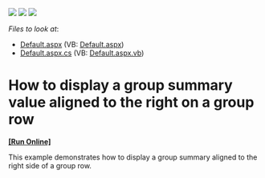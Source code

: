 <!-- default badges list -->
![](https://img.shields.io/endpoint?url=https://codecentral.devexpress.com/api/v1/VersionRange/128539159/10.2.8%2B)
[![](https://img.shields.io/badge/Open_in_DevExpress_Support_Center-FF7200?style=flat-square&logo=DevExpress&logoColor=white)](https://supportcenter.devexpress.com/ticket/details/E3236)
[![](https://img.shields.io/badge/📖_How_to_use_DevExpress_Examples-e9f6fc?style=flat-square)](https://docs.devexpress.com/GeneralInformation/403183)
<!-- default badges end -->
<!-- default file list -->
*Files to look at*:

* [Default.aspx](./CS/WebSite/Default.aspx) (VB: [Default.aspx](./VB/WebSite/Default.aspx))
* [Default.aspx.cs](./CS/WebSite/Default.aspx.cs) (VB: [Default.aspx.vb](./VB/WebSite/Default.aspx.vb))
<!-- default file list end -->
# How to display a group summary value aligned to the right on a group row
<!-- run online -->
**[[Run Online]](https://codecentral.devexpress.com/e3236/)**
<!-- run online end -->


<p>This example demonstrates how to display a group summary aligned to the right side of a group row. </p>

<br/>


